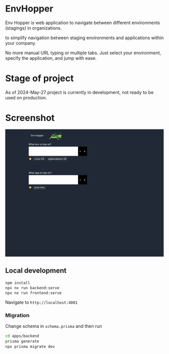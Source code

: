 # EnvHopper

Env Hopper is web application to navigate between different environments (stagings) in organizations.

to simplify navigation between staging environments and applications within your company.

No more manual URL typing or multiple tabs. Just select your environment, specify the application, and jump with ease.

# Stage of project

As of 2024-May-27 project is currently in development, not ready to be used on production.

# Screenshot

![Env Hopper Demo](docs/env_hopper.gif)

## Local development

```
npm install
npx nx run backend:serve
npx nx run frontend:serve
```

Navigate to `http://localhost:4001`

### Migration

Change schema in `schema.prisma` and then run

```bash
cd apps/backend
prisma generate
npx prisma migrate dev
```

